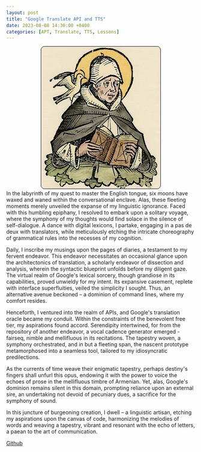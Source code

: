 ```yaml
---
layout: post
title: "Google Translate API and TTS"
date: 2023-08-08 14:30:00 +0400
categories: [APT, Translate, TTS, Lessons]
---
```


<!-- ![Tolmach](/static/images/tolmach.jpg) -->
<center>
<picture>
  <source media="(max-width: 375px)" srcset="/static/images/tolmach-375w.jpg">
  <source media="(max-width: 640px)" srcset="/static/images/tolmach.jpg">
  <img src="/static/images/tolmach.jpg" alt="Screenshot">
</picture>
</center>
In the labyrinth of my quest to master the English tongue, six moons have waxed and waned within the conversational enclave. Alas, these fleeting moments merely unveiled the expanse of my linguistic ignorance. Faced with this humbling epiphany, I resolved to embark upon a solitary voyage, where the symphony of my thoughts would find solace in the silence of self-dialogue. A dance with digital lexicons, I partake, engaging in a pas de deux with translators, while meticulously etching the intricate choreography of grammatical rules into the recesses of my cognition.

Daily, I inscribe my musings upon the pages of diaries, a testament to my fervent endeavor. This endeavor necessitates an occasional glance upon the architectonics of translation, a scholarly endeavor of dissection and analysis, wherein the syntactic blueprint unfolds before my diligent gaze. The virtual realm of Google's lexical sorcery, though grandiose in its capabilities, proved unwieldy for my intent. Its expansive casement, replete with interface superfluities, veiled the simplicity I sought. Thus, an alternative avenue beckoned – a dominion of command lines, where my comfort resides.

Henceforth, I ventured into the realm of APIs, and Google's translation oracle became my conduit. Within the constraints of the benevolent free tier, my aspirations found accord. Serendipity intertwined, for from the repository of another endeavor, a vocal cadence generator emerged - fairseq, nimble and mellifluous in its recitations. The tapestry woven, a symphony orchestrated, and in but a fleeting span, the nascent prototype metamorphosed into a seamless tool, tailored to my idiosyncratic predilections.

As the currents of time weave their enigmatic tapestry, perhaps destiny's fingers shall unfurl this opus, endowing it with the power to voice the echoes of prose in the mellifluous timbre of Armenian. Yet, alas, Google's dominion remains silent in this domain, prompting reliance upon an external sire, an undertaking not devoid of pecuniary dues, a sacrifice for the symphony of sound.

In this juncture of burgeoning creation, I dwell – a linguistic artisan, etching my aspirations upon the canvas of code, harmonizing the melodies of words and weaving a tapestry, vibrant and resonant with the echo of letters, a paean to the art of communication.

[Github](https://github.com/ta0ma0/google-translate-cli-tts)
